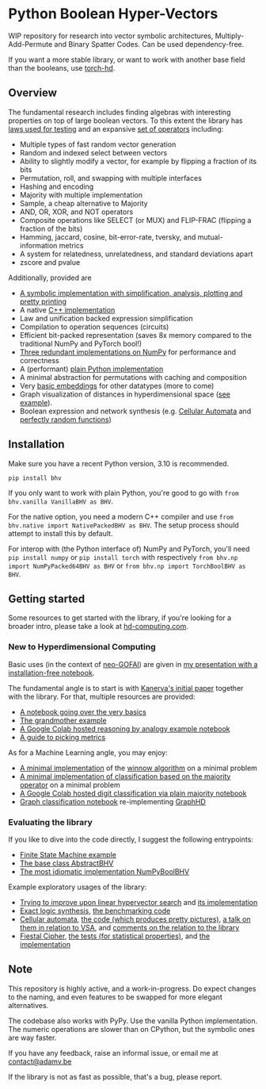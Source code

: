 # Python Boolean Hyper-Vectors

WIP repository for research into vector symbolic architectures, Multiply-Add-Permute and Binary Spatter Codes.
Can be used dependency-free.

If you want a more stable library, or want to work with another base field than the booleans, use [torch-hd](https://pypi.org/project/torch-hd/).

## Overview
The fundamental research includes finding algebras with interesting properties on top of large boolean vectors. To this extent the library has [laws used for testing](tests/laws.py) and an expansive [set of operators](bhv/abstract.py) including:
- Multiple types of fast random vector generation
- Random and indexed select between vectors
- Ability to slightly modify a vector, for example by flipping a fraction of its bits
- Permutation, roll, and swapping with multiple interfaces
- Hashing and encoding
- Majority with multiple implementation
- Sample, a cheap alternative to Majority
- AND, OR, XOR, and NOT operators
- Composite operations like SELECT (or MUX) and FLIP-FRAC (flipping a fraction of the bits)
- Hamming, jaccard, cosine, bit-error-rate, tversky, and mutual-information metrics
- A system for relatedness, unrelatedness, and standard deviations apart
- zscore and pvalue

Additionally, provided are
- [A symbolic implementation with simplification, analysis, plotting and pretty printing](bhv/symbolic.py)
- A native [C++ implementation](bhv/cnative)
- Law and unification backed expression simplification
- Compilation to operation sequences (circuits)
- Efficient bit-packed representation (saves 8x memory compared to the traditional NumPy and PyTorch bool!)
- [Three redundant implementations on NumPy](bhv/np.py) for performance and correctness
- A (performant) [plain Python implementation](bhv/vanilla.py)
- A minimal abstraction for permutations with caching and composition
- Very [basic embeddings](bhv/embedding.py) for other datatypes (more to come)
- Graph visualization of distances in hyperdimensional space ([see example](examples/viz_distances.py)).
- Boolean expression and network synthesis (e.g. [Cellular Automata](examples/ca_rules) and [perfectly random functions](benchmarks/exact_synthesis.py))

## Installation
Make sure you have a recent Python version, 3.10 is recommended.

`pip install bhv`

If you only want to work with plain Python, you're good to go with `from bhv.vanilla VanillaBHV as BHV`.

For the native option, you need a modern C++ compiler and use `from bhv.native import NativePackedBHV as BHV`. The setup process should attempt to install this by default.

For interop with (the Python interface of) NumPy and PyTorch, you'll need
`pip install numpy` or `pip install torch` with respectively `from bhv.np import NumPyPacked64BHV as BHV` or `from bhv.np import TorchBoolBHV as BHV`. 

## Getting started
Some resources to get started with the library, if you're looking for a broader intro, please take a look at [hd-computing.com](https://www.hd-computing.com/).

### New to Hyperdimensional Computing
Basic uses (in the context of [neo-GOFAI](https://www.cs.cmu.edu/~cga/gofai/)) are given in [my presentation with a installation-free notebook](https://colab.research.google.com/drive/10XSpooxDAeYVMivF3W2-N0W5yEIUfdZl?usp=sharing). 

The fundamental angle is to start is with [Kanerva's initial paper](http://ww.robertdick.org/iesr/papers/kanerva09jan.pdf) together with the library.
For that, multiple resources are provided:
- [A notebook going over the very basics](examples/Kanerva09.ipynb)
- [The grandmother example](examples/grandmother_example.py)
- [A Google Colab hosted reasoning by analogy example notebook](https://colab.research.google.com/drive/10gOc39TsM5CE-6u3kj2oe1t-8KZHr_bB?usp=sharing)
- [A guide to picking metrics](examples/Metric_Picker.ipynb)

As for a Machine Learning angle, you may enjoy:
- [A minimal implementation](examples/winnow_classification.py) of the [winnow algorithm](https://en.wikipedia.org/wiki/Winnow_(algorithm)) on a minimal problem
- [A minimal implementation of classification based on the majority operator](examples/majority_classification.py) on a minimal problem
- [A Google Colab hosted digit classification via plain majority notebook](https://colab.research.google.com/drive/1xYQAXxcdFw89RV5CsflcvFhx3zpmEUxk?usp=sharing)
- [Graph classification notebook](https://colab.research.google.com/drive/1NrmCc99GrkmHm_VLs5nv9Q7BCbCLs0ar?usp=sharing) re-implementing [GraphHD](https://arxiv.org/abs/2205.07826)

### Evaluating the library
If you like to dive into the code directly, I suggest the following entrypoints:
- [Finite State Machine example](examples/state_machine.py)
- [The base class AbstractBHV](bhv/abstract.py)
- [The most idiomatic implementation NumPyBoolBHV](bhv/np.py)

Example exploratory usages of the library:
- [Trying to improve upon linear hypervector search](benchmarks/lookup.py) and [its implementation](bhv/lookup.py)
- [Exact logic synthesis](https://en.wikipedia.org/wiki/Logic_synthesis), [the benchmarking code](benchmarks/exact_synthesis.py)
- [Cellular automata](https://en.wikipedia.org/wiki/Cellular_automaton), [the code (which produces pretty pictures)](examples/ca_rules.py), [a talk on them in relation to VSA](https://youtu.be/GZ9pNTQmrsY?t=17), and [comments on the relation to the library](https://youtu.be/GZ9pNTQmrsY?t=985)
- [Fiestal Cipher](https://en.wikipedia.org/wiki/Feistel_cipher), [the tests (for statistical properties)](tests/fiestal.py), and [the implementation](bhv/abstract.py)

## Note
This repository is highly active, and a work-in-progress.
Do expect changes to the naming, and even features to be swapped for more elegant alternatives.

The codebase also works with PyPy. Use the vanilla Python implementation. The numeric operations are slower than on CPython, but the symbolic ones are way faster.

If you have any feedback, raise an informal issue, or email me at [contact@adamv.be](mailto:contact@adamv.be)

If the library is not as fast as possible, that's a bug, please report.
